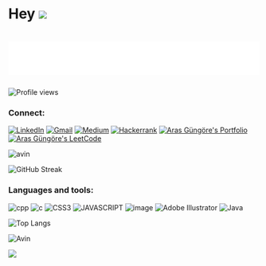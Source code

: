 # Hey <img src="https://media.giphy.com/media/hvRJCLFzcasrR4ia7z/giphy.gif" width="28">

# ![Hey](svgImg.svg) 
![Profile views](https://gpvc.arturio.dev/avin-madhu)
### Connect: 
[![LinkedIn](https://img.shields.io/badge/linkedin-00599C?style=for-the-badge&logo=linkedin&logoColor=white)](https://www.linkedin.com/in/avin-madhu-840b82206)
[![Gmail](https://img.shields.io/badge/Gmail-1a75ff?style=for-the-badge&logo=gmail&logoColor=white)](mailto:avinmadhu@gmail.com)
[![Medium](https://img.shields.io/badge/Medium-00599C?style=for-the-badge&logo=medium&logoColor=white)](https://medium.com/@funfauna14)
[![Hackerrank](https://img.shields.io/badge/-Hackerrank-00599C?style=for-the-badge&logo=HackerRank&logoColor=white)](https://www.hackerrank.com/avinmadhu)
 <a href="https://arasgungore.github.io" target="_blank" rel="noreferrer"> <img alt="Aras Güngöre's Portfolio" src="https://img.shields.io/badge/Portfolio-08203A?style=for-the-badge&logo=About.me&logoColor=white" /> </a>
 <a href="https://leetcode.com/avin_madhu" target="_blank" rel="noreferrer"> <img alt="Aras Güngöre's LeetCode" src="https://img.shields.io/badge/LeetCode-FFA116?style=for-the-badge&logo=LeetCode&logoColor=black"/> </a>

![avin](https://github-readme-stats.vercel.app/api?username=avin-madhu&show_icons=true&theme=github_dark)

![GitHub Streak](https://streak-stats.demolab.com/?user=avin-madhu&theme=holi-theme)

### Languages and tools: 
![cpp](https://img.shields.io/badge/C%2B%2B-00599C?style=for-the-badge&logo=c%2B%2B&logoColor=white)
![c](https://img.shields.io/badge/C-00599C?style=for-the-badge&logo=c&logoColor=white)
![CSS3](https://img.shields.io/badge/CSS3-1572B6?style=for-the-badge&logo=css3&logoColor=white)
![JAVASCRIPT](https://img.shields.io/badge/JavaScript-00599C?style=for-the-badge&logo=javascript&logoColor=F7DF1E)
![image](https://img.shields.io/badge/HTML5-00599C?style=for-the-badge&logo=html5&logoColor=white)
![Adobe Illustrator](https://img.shields.io/badge/adobe%20illustrator-00599C?style=for-the-badge&logo=adobe%20illustrator&logoColor=white)
![Java](https://img.shields.io/badge/java-00599C?style=for-the-badge&logo=java&logoColor=white)

 
![Top Langs](https://github-readme-stats.vercel.app/api/top-langs/?username=avin-madhu&layout=compact&theme=github_dark)


![Avin](https://github-readme-activity-graph.cyclic.app/graph?username=avin-madhu&custom_title=Avin%20Madhu's%20Activity%20Graph&hide_border=true&theme=react-dark)

<img  src="https://github-profile-trophy.vercel.app/?username=avin-madhu&theme=algolia&margin-w=10&margin-h=10">
